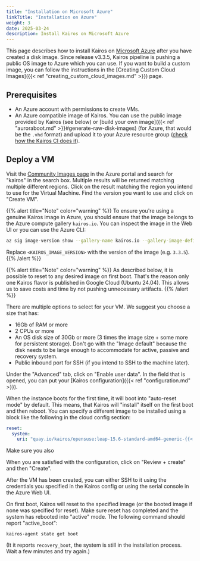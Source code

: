 ```yaml
---
title: "Installation on Microsoft Azure"
linkTitle: "Installation on Azure"
weight: 3
date: 2025-03-24
description: Install Kairos on Microsoft Azure
---
```


This page describes how to install Kairos on [Microsoft Azure](https://azure.microsoft.com/) after you have created a disk image. Since release v3.3.5, Kairos pipeline is pushing a public OS image to Azure which you can use.
If you want to build a custom image, you can follow the instructions in the [Creating Custom Cloud Images]({{< ref "creating_custom_cloud_images.md" >}}) page.

## Prerequisites

- An Azure account with permissions to create VMs.
- An Azure compatible image of Kairos. You can use the public image provided by Kairos (see below) or [build your own image]({{< ref "auroraboot.md" >}}#generate-raw-disk-images) (for Azure, that would be the `.vhd` format) and upload it to your Azure resource group ([check how the Kairos CI does it](https://github.com/kairos-io/kairos/blob/cbc6e033cda624e61b2050439b1a95c04fbe78de/.github/workflows/upload-cloud-images.yaml#L158-L241)).

## Deploy a VM

Visit the [Community Images page](https://portal.azure.com/#browse/Microsoft.Compute%2Flocations%2FcommunityGalleries%2Fimages) in the Azure portal and search for "kairos" in the search box. Multiple results will be returned matching multiple different regions. Click on the result matching the region you intend to use for the Virtual Machine. Find the version you want to use and click on "Create VM".

{{% alert title="Note" color="warning" %}}
To ensure you're using a genuine Kairos image in Azure, you should ensure that the image belongs to the Azure compute gallery `kairos.io`. You can inspect the image in the Web UI or you can use the Azure CLI:

```bash
az sig image-version show --gallery-name kairos.io --gallery-image-definition kairos --resource-group kairos-cloud-images --gallery-image-version <KAIROS_IMAGE_VERSION> --query 'name'
```
Replace `<KAIROS_IMAGE_VERSION>` with the version of the image (e.g. `3.3.5`).
{{% /alert %}}

{{% alert title="Note" color="warning" %}}
As described below, it is possible to reset to any desired image on first boot. That's the reason only one Kairos flavor is published in Google Cloud (Ubuntu 24.04). This allows us to save costs and time by not pushing unnecessary artifacts.
{{% /alert %}}

There are multiple options to select for your VM. We suggest you choose a size that has:

- 16Gb of RAM or more
- 2 CPUs or more
- An OS disk size of 30Gb or more (3 times the image size + some more for persistent storage). Don't go with the "Image default" because the disk needs to be large enough to accommodate for active, passive and recovery system.
- Public inbound port for SSH (if you intend to SSH to the machine later).

Under the "Advanced" tab, click on "Enable user data". In the field that is opened, you can put your [Kairos configuration]({{< ref "configuration.md" >}}).

When the instance boots for the first time, it will boot into "auto-reset mode" by default. This means, that Kairos will "install" itself on the first boot and then reboot.
You can specify a different image to be installed using a block like the following in the cloud config section:

```yaml
reset:
  system:
    uri: "quay.io/kairos/opensuse:leap-15.6-standard-amd64-generic-{{< kairosVersion >}}-{{< k3sVersionOCI >}}"
```

Make sure you also 

When you are satisfied with the configuration, click on "Review + create" and then "Create".

After the VM has been created, you can either SSH to it using the credentials you specified in the Kairos config or using the serial console in the Azure Web UI.

On first boot, Kairos will reset to the specified image (or the booted image if none was specified for reset). Make sure reset has completed and the system has rebooted into "active" mode. The following command should report "active_boot":

```
kairos-agent state get boot
```

(It it reports `recovery_boot`, the system is still in the installation process. Wait a few minutes and try again.)
